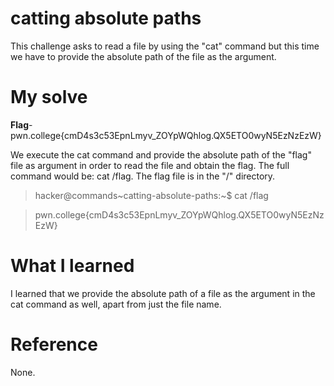 # catting absolute paths
This challenge asks to read a file by using the "cat" command but this time we have to provide the absolute path of the file as the argument.
# My solve
**Flag**- pwn.college{cmD4s3c53EpnLmyv_ZOYpWQhlog.QX5ETO0wyN5EzNzEzW}

We execute the cat command and provide the absolute path of the "flag" file as argument in order to read the file and obtain the flag. 
The full command would be: cat /flag. The flag file is in the "/" directory.

>hacker@commands~catting-absolute-paths:~$ cat /flag

>pwn.college{cmD4s3c53EpnLmyv_ZOYpWQhlog.QX5ETO0wyN5EzNzEzW}

# What I learned
I learned that we provide the absolute path of a file as the argument in the cat command as well, apart from just the file name.
# Reference 
None.
